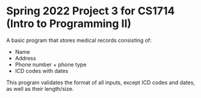 # Spring 2022 Project 3 for CS1714 (Intro to Programming II)
A basic program that stores medical records consisting of:
- Name
- Address
- Phone number + phone type
- ICD codes with dates

This program validates the format of all inputs, except ICD codes and dates, as well as their length/size.
